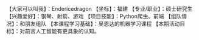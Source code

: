 【大家可以叫我】：Endericedragon
【坐标】：福建
【专业/职业】：硕士研究生
【兴趣爱好】：钢琴、射箭、游戏
【项目技能】：Python爬虫、前端
【组队情况】：和朋友组队
【本课程学习基础】：吴恩达的机器学习课程
【本期活动目标】：对前言人工智能有更具象的认知。